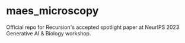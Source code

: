 # maes_microscopy
Official repo for Recursion's accepted spotlight paper at NeurIPS 2023 Generative AI &amp; Biology workshop.
